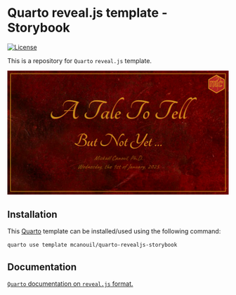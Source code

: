 # Quarto reveal.js template - Storybook

<!-- badges: start -->
[![License](https://img.shields.io/github/license/mcanouil/quarto-revealjs-storybook)](LICENSE)
<!-- badges: end -->

This is a repository for `Quarto` `reveal.js` template.

![Screenshot of title slide with a logo in the top right corner, a background looking like old paper, a block center aligned in the center of the slide with a styled title and subtitle in yellow, the author and date in transparent yellow. The footer of the slide includes.](template.png)

## Installation

This [Quarto](quarto.org) template can be installed/used using the following command:

```bash
quarto use template mcanouil/quarto-revealjs-storybook
```

## Documentation

[`Quarto` documentation on `reveal.js` format.](https://quarto.org/docs/presentations/revealjs/)
